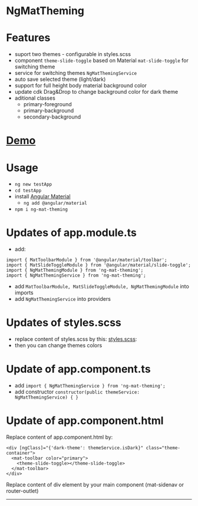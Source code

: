 # NgMatTheming

# Features
- suport two themes - configurable in styles.scss
- component `theme-slide-toggle` based on Material `mat-slide-toggle` for switching theme
- service for switching themes `NgMatThemingService`
- auto save selected theme (light/dark)
- support for full height body material background color
- update cdk Drag&Drop to change background color for dark theme
- aditional classes
    - primary-foreground
    - primary-background
    - secondary-background

# [Demo](https://b-mi.github.io/ngMatTheming/)
# Usage

- `ng new testApp`
- `cd testApp`
- install [Angular Material](https://material.angular.io/guide/getting-started)
    - `ng add @angular/material`
- `npm i ng-mat-theming`

# Updates of app.module.ts
- add:
```
import { MatToolbarModule } from '@angular/material/toolbar';
import { MatSlideToggleModule } from '@angular/material/slide-toggle';
import { NgMatThemingModule } from 'ng-mat-theming';
import { NgMatThemingService } from 'ng-mat-theming';
```
- add `MatToolbarModule, MatSlideToggleModule, NgMatThemingModule` into imports
- add `NgMatThemingService` into providers

# Updates of styles.scss
- replace content of styles.scss by this: [styles.scss](https://github.com/b-mi/ngMatTheming/blob/main/src/styles.scss):
- then you can change themes colors
# Update of app.component.ts
- add `import { NgMatThemingService } from 'ng-mat-theming';`
- add constructor `constructor(public themeService: NgMatThemingService) { }`

# Update of app.component.html
Replace content of app.component.html by:
```
<div [ngClass]="{'dark-theme': themeService.isDark}" class="theme-container">
  <mat-toolbar color="primary">
    <theme-slide-toggle></theme-slide-toggle>
  </mat-toolbar>
</div>
```

Replace content of div element by your main component (mat-sidenav or  router-outlet)

-----------------
